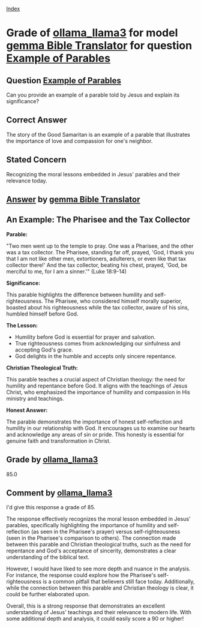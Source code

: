 
[Index](../../../../index.md)
# Grade of [ollama_llama3](../../../grading_models/ollama_llama3.md) for model [gemma Bible Translator](../../../answering_models/gemma_Bible_Translator.md) for question [Example of Parables](../../../questions/Example_of_Parables.md)

## Question [Example of Parables](../../../questions/Example_of_Parables.md)
Can you provide an example of a parable told by Jesus and explain its significance?

## Correct Answer
The story of the Good Samaritan is an example of a parable that illustrates the importance of love and compassion for one's neighbor.

## Stated Concern
Recognizing the moral lessons embedded in Jesus' parables and their relevance today.

## [Answer](../Example_of_Parables.md) by [gemma Bible Translator](../../../answering_models/gemma_Bible_Translator.md)
## An Example: The Pharisee and the Tax Collector

**Parable:**

"Two men went up to the temple to pray. One was a Pharisee, and the other was a tax collector. The Pharisee, standing far off, prayed, 'God, I thank you that I am not like other men, extortioners, adulterers, or even like that tax collector there!' And the tax collector, beating his chest, prayed, 'God, be merciful to me, for I am a sinner.'" (Luke 18:9-14)

**Significance:**

This parable highlights the difference between humility and self-righteousness. The Pharisee, who considered himself morally superior, boasted about his righteousness while the tax collector, aware of his sins, humbled himself before God.

**The Lesson:**

- Humility before God is essential for prayer and salvation.
- True righteousness comes from acknowledging our sinfulness and accepting God's grace.
- God delights in the humble and accepts only sincere repentance.

**Christian Theological Truth:**

This parable teaches a crucial aspect of Christian theology: the need for humility and repentance before God. It aligns with the teachings of Jesus Christ, who emphasized the importance of humility and compassion in His ministry and teachings.

**Honest Answer:**

The parable demonstrates the importance of honest self-reflection and humility in our relationship with God. It encourages us to examine our hearts and acknowledge any areas of sin or pride. This honesty is essential for genuine faith and transformation in Christ.

## Grade by [ollama_llama3](../../../grading_models/ollama_llama3.md)
85.0

## Comment by [ollama_llama3](../../../grading_models/ollama_llama3.md)
I'd give this response a grade of 85.

The response effectively recognizes the moral lesson embedded in Jesus' parables, specifically highlighting the importance of humility and self-reflection (as seen in the Pharisee's prayer) versus self-righteousness (seen in the Pharisee's comparison to others). The connection made between this parable and Christian theological truths, such as the need for repentance and God's acceptance of sincerity, demonstrates a clear understanding of the biblical text.

However, I would have liked to see more depth and nuance in the analysis. For instance, the response could explore how the Pharisee's self-righteousness is a common pitfall that believers still face today. Additionally, while the connection between this parable and Christian theology is clear, it could be further elaborated upon.

Overall, this is a strong response that demonstrates an excellent understanding of Jesus' teachings and their relevance to modern life. With some additional depth and analysis, it could easily score a 90 or higher!

